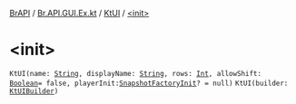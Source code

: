 [BrAPI](../../index.md) / [Br.API.GUI.Ex.kt](../index.md) / [KtUI](index.md) / [&lt;init&gt;](./-init-.md)

# &lt;init&gt;

`KtUI(name: `[`String`](https://kotlinlang.org/api/latest/jvm/stdlib/kotlin/-string/index.html)`, displayName: `[`String`](https://kotlinlang.org/api/latest/jvm/stdlib/kotlin/-string/index.html)`, rows: `[`Int`](https://kotlinlang.org/api/latest/jvm/stdlib/kotlin/-int/index.html)`, allowShift: `[`Boolean`](https://kotlinlang.org/api/latest/jvm/stdlib/kotlin/-boolean/index.html)` = false, playerInit: `[`SnapshotFactoryInit`](../-snapshot-factory-init.md)`? = null)`
`KtUI(builder: `[`KtUIBuilder`](../-kt-u-i-builder/index.md)`)`
